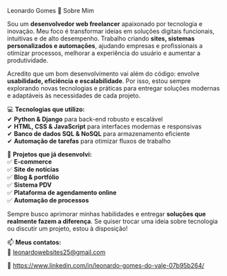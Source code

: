 Leonardo Gomes
👋 Sobre Mim  

Sou um **desenvolvedor web freelancer** apaixonado por tecnologia e inovação. Meu foco é transformar ideias em soluções digitais funcionais, intuitivas e de alto desempenho. Trabalho criando **sites, sistemas personalizados e automações**, ajudando empresas e profissionais a otimizar processos, melhorar a experiência do usuário e aumentar a produtividade.  

Acredito que um bom desenvolvimento vai além do código: envolve **usabilidade, eficiência e escalabilidade**. Por isso, estou sempre explorando novas tecnologias e práticas para entregar soluções modernas e adaptáveis às necessidades de cada projeto.  

💻 **Tecnologias que utilizo:**  
✔ **Python & Django** para back-end robusto e escalável  
✔ **HTML, CSS & JavaScript** para interfaces modernas e responsivas  
✔ **Banco de dados SQL & NoSQL** para armazenamento eficiente  
✔ **Automação de tarefas** para otimizar fluxos de trabalho  

🚀 **Projetos que já desenvolvi:**  
✅ **E-commerce**  
✅ **Site de notícias**  
✅ **Blog & portfólio**  
✅ **Sistema PDV**  
✅ **Plataforma de agendamento online**  
✅ **Automação de processos**  

Sempre busco aprimorar minhas habilidades e entregar **soluções que realmente fazem a diferença**. Se quiser trocar uma ideia sobre tecnologia ou discutir um projeto, estou à disposição!  

📫 **Meus contatos:**   
📧 leonardowebsites25@gmail.com

💼 https://www.linkedin.com/in/leonardo-gomes-do-vale-07b95b264/
